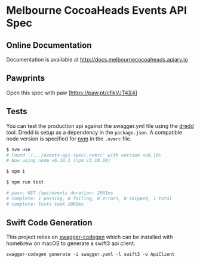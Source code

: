 # Melbourne CocoaHeads Events API Spec

## Online Documentation

Documentation is available at http://docs.melbournecocoaheads.apiary.io

## Pawprints

Open this spec with paw [https://paw.pt/cfikVJT4][4]

## Tests

You can test the production api against the swagger.yml file using the [dredd][2] tool. Dredd is setup as a dependency in the `package.json`. A compatible node version is specified for [nvm][3] in the `.nvmrc` file.

```zsh
$ nvm use
# Found '/.../events-api-spec/.nvmrc' with version <v6.10>
# Now using node v6.10.1 (npm v3.10.10)

$ npm i

$ npm run test

# pass: GET /api/events duration: 2061ms
# complete: 1 passing, 0 failing, 0 errors, 0 skipped, 1 total
# complete: Tests took 2065ms
```

## Swift Code Generation

This project relies on [swagger-codegen][1] which can be installed with homebrew on macOS to generate a swift3 api client.

```
swagger-codegen generate -i swagger.yaml -l swift3 -o ApiClient
```


[1]: https://github.com/swagger-api/swagger-codegen
[2]: https://dredd.readthedocs.io
[3]: https://github.com/creationix/nvm
[4]: https://paw.pt/cfikVJT4